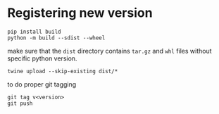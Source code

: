 # Registering new version

```
pip install build
python -m build --sdist --wheel

```

make sure that the `dist` directory contains `tar.gz` and `whl` files without specific python version.

```
twine upload --skip-existing dist/*
```
to do proper git tagging
```
git tag v<version>
git push
```

